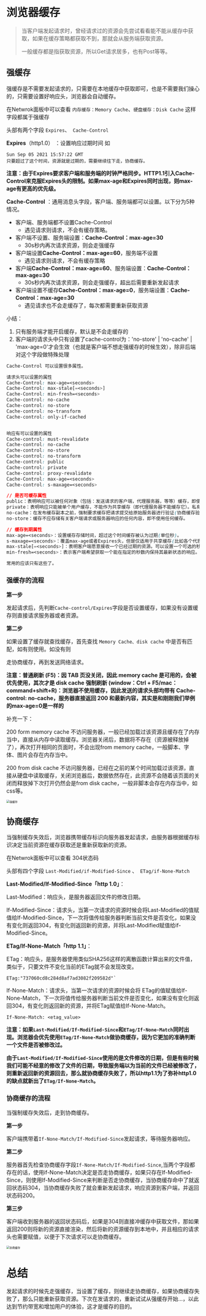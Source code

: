 # 浏览器缓存

> 当客户端发起请求时，曾经请求过的资源会先尝试看看能不能从缓存中获取，如果在缓存策略都获取不到，那就会从服务端获取资源。
>
> 一般缓存都是指获取资源，所以Get请求居多，也有Post等等。



## 强缓存

强缓存是不需要发起请求的，只需要在本地缓存中获取即可，也是不需要我们操心的，只需要设置好响应头，浏览器会自动缓存。

在Netwrok面板中可以查看 `内存缓存：Memory Cache`、`硬盘缓存：Disk Cache` 这样字段都属于强缓存

头部有两个字段 `Expires`、` Cache-Control`

**Expires**（http1.0） ：设置响应过期时间 如 

```
Sun Sep 05 2021 15:57:22 GMT
只要超过了这个时间，资源就是过期的，需要继续往下走，协商缓存。
```

**注意：由于Expires要求客户端和服务端的时钟严格同步。HTTP1.1引入Cache-Control来克服Expires头的限制。如果max-age和Expires同时出现，则max-age有更高的优先级。**

**Cache-Control** ：通用消息头字段，客户端、服务端都可以设置。以下分为5种情况。

- 客户端、服务端都不设置Cache-Control
  - 遇见请求则请求，不会有缓存策略。
- 客户端不设置、服务端设置：**Cache-Control：max-age=30**
  - 30s秒内再次请求资源，则会走强缓存
- 客户端设置**Cache-Control：max-age=60**，服务端不设置
  - 遇见请求则请求，不会有缓存策略
- 客户端**Cache-Control：max-age=60**、服务端设置：**Cache-Control：max-age=30**
  - 30s秒内再次请求资源，则会走强缓存，超出后需要重新发起请求
- 客户端设置不缓存**Cache-Control：max-age=0**，服务端设置：**Cache-Control：max-age=30**
  - 遇见请求也不会走缓存了，每次都需要重新获取资源

小结：

1. 只有服务端才能开启缓存，默认是不会走缓存的
2. 客户端的请求头中只有设置了cache-control为：'no-store' | 'no-cache' | 'max-age=0'才会生效（也就是客户端不想走强缓存的时候生效），除非后端对这个字段做特殊处理

```css
Cache-Control 可以设置很多属性。

请求头可以设置的属性
Cache-Control: max-age=<seconds>
Cache-Control: max-stale[=<seconds>]
Cache-Control: min-fresh=<seconds>
Cache-control: no-cache
Cache-control: no-store
Cache-control: no-transform
Cache-control: only-if-cached


响应有可以设置的属性
Cache-control: must-revalidate
Cache-control: no-cache
Cache-control: no-store
Cache-control: no-transform
Cache-control: public
Cache-control: private
Cache-control: proxy-revalidate
Cache-Control: max-age=<seconds>
Cache-control: s-maxage=<seconds>

// 是否可缓存属性
public：表明响应可以被任何对象（包括：发送请求的客户端，代理服务器，等等）缓存，即使是通常不可缓存的内容。
private：表明响应只能被单个用户缓存，不能作为共享缓存（即代理服务器不能缓存它）。私有缓存可以缓存响应内容，比如：对应用户的本地浏览器。
no-cache：在发布缓存副本之前，强制要求缓存把请求提交给原始服务器进行验证(协商缓存验证)。
no-store：缓存不应存储有关客户端请求或服务器响应的任何内容，即不使用任何缓存。

// 缓存到期属性
max-age=<seconds>：设置缓存存储时间，超过这个时间缓存被认为过期(单位秒)。
s-maxage=<seconds>：覆盖max-age或者Expires头，但是仅适用于共享缓存(比如各个代理)，私有缓存会忽略它。
max-stale[=<seconds>]：表明客户端愿意接收一个已经过期的资源。可以设置一个可选的秒数，表示响应不能已经过时超过该给定的时间。
min-fresh=<seconds>：表示客户端希望获取一个能在指定的秒数内保持其最新状态的响应。

常用的应该只有这些了。
```

### 强缓存的流程

**第一步**

发起请求后，先判断`Cache-control/Expires`字段是否设置缓存，如果没有设置缓存则直接请求服务器或者资源。

**第二步**

如果设置了缓存就查找缓存，首先查找 `Memory Cache、disk cache` 中是否有匹配，如有则使用。如没有则

走协商缓存，再到发送网络请求。

**注意：普通刷新 (F5)：因 TAB 页没关闭，因此 memory cache 是可用的，会被优先使用，其次才是 disk cache**
**强制刷新 (window：Ctrl + F5/mac：command+shift+R)：浏览器不使用缓存，因此发送的请求头部均带有 Cache-control: no-cache，服务器直接返回 200 和最新内容，其实是和刚刚我们举例的max-age=0是一样的**

补充一下：

200 form memory cache
不访问服务器，一般已经加载过该资源且缓存在了内存当中，直接从内存中读取缓存。浏览器关闭后，数据将不存在（资源被释放掉了），再次打开相同的页面时，不会出现from memory cache，一般脚本、字体、图片会存在内存当中。

200 from disk cache
不访问服务器，已经在之前的某个时间加载过该资源，直接从硬盘中读取缓存，关闭浏览器后，数据依然存在，此资源不会随着该页面的关闭而释放掉下次打开仍然会是from disk cache，一般非脚本会存在内存当中，如css等。

<img src="images/强缓存.png" alt="强缓存" style="zoom:50%;" />



## 协商缓存

当强制缓存失效后，浏览器携带缓存标识向服务器发起请求，由服务器根据缓存标识决定当前资源在缓存获取还是重新获取新的资源。

在Netwrok面板中可以查看 304状态码

头部有四个字段 `Last-Modified/if-Modified-Since` 、` ETag/if-None-Match`

**Last-Modified/If-Modified-Since「http 1.0」**：

Last-Modified：响应头，是服务器返回文件的修改日期。

If-Modified-Since：请求头，当第一次请求的资源时候会将Last-Modified的值赋值给If-Modified-Since，下一次将值传给服务器判断当前文件是否变化，如果没有变化则返回304，有变化则返回新的资源，并将Last-Modified赋值给if-Modified-Since。

 **ETag/If-None-Match「http 1.1」**：



ETag：响应头，是服务器使用类似SHA256这样的离散函数计算出来的文件值，类似于，只要文件不变化当前的ETag就不会发现改变。

```
ETag:"737060cd8c284d8af7ad3082f209582d"`
```

If-None-Match：请求头，当第一次请求的资源时候会将 ETag的值赋值给If-None-Match，下一次将值传给服务器判断当前文件是否变化，如果没有变化则返回304，有变化则返回新的资源，并将ETag赋值给If-None-Match。

```
If-None-Match: <etag_value>
```

**注意：如果`Last-Modified/If-Modified-Since`和`ETag/If-None-Match`同时出现。浏览器会优先使用`ETag/If-None-Match`做协商缓存，因为它更加的准确判断一个文件是否被修改过。**

**由于`Last-Modified/If-Modified-Since`使用的是文件修改的日期，但是有些时候我们可能不经意的修改了文件的日期，导致服务端以为当前的文件已经被修改了，则重新返回新的资源回去，那么就协商缓存失败了，所以http1.1为了弥补http1.0的缺点就新出了`ETag/If-None-Match`。**



### 协商缓存的流程

当强制缓存失效后，走到协商缓存。

**第一步**

客户端携带着`If-None-Match/If-Modified-Since`发起请求，等待服务器响应。

**第二步**

服务器首先检查协商缓存字段`If-None-Match/If-Modified-Since`,当两个字段都存在的话，使用if-None-Match决定是否走协商缓存，如果只存在If-Modified-Since，则使用If-Modified-Since来判断是否走协商缓存，当协商缓存命中了就返回状态码304，当协商缓存失败了就会重新发起请求，响应资源到客户端，并返回状态码200。

**第三步**

客户端收到服务器的返回状态码后，如果是304则直接冲缓存中获取文件，那如果返回200则将新的资源直接渲染，然后将新的资源缓存到本地中，并且相应的请求头也需要赋值，以便于下次请求可以走协商缓存。



<img src="images/协商缓存.png" alt="协商缓存" style="zoom:50%;" />

# 总结

发起请求的时候先走强缓存，当设置了缓存，则继续走协商缓存，如果协商缓存失败了，那么只能重新获取资源。下次在发请求的，重新试试从强缓存开始...，以此达到节约带宽和增加用户的体验，这才是缓存的目的。

